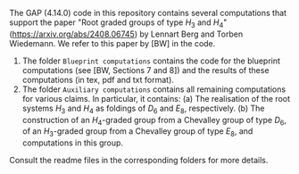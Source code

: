 The GAP (4.14.0) code in this repository contains several computations that support the paper "Root graded groups of type $H_3$ and $H_4$" (https://arxiv.org/abs/2408.06745) by Lennart Berg and Torben Wiedemann. We refer to this paper by [BW] in the code.
1. The folder `Blueprint computations` contains the code for the blueprint computations (see [BW, Sections 7 and 8]) and the results of these computations (in tex, pdf and txt format).
2. The folder `Auxiliary computations` contains all remaining computations for various claims. In particular, it contains:
   (a) The realisation of the root systems $H_3$ and $H_4$ as foldings of $D_6$ and $E_8$, respectively.
   (b) The construction of an $H_4$-graded group from a Chevalley group of type $D_6$, of an $H_3$-graded group from a Chevalley group of type $E_8$, and computations in this group.
   
Consult the readme files in the corresponding folders for more details.
